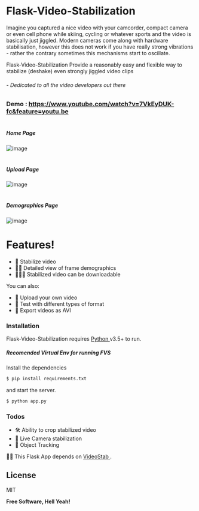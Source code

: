 # Flask-Video-Stabilization


Imagine you captured a nice video with your camcorder, compact camera or even cell phone while skiing, cycling or whatever sports and the video is basically just jiggled. Modern cameras come along with hardware stabilisation, however this does not work if you have really strong vibrations - rather the contrary sometimes this mechanisms start to oscillate. 

 Flask-Video-Stabilization Provide a reasonably easy and flexible way to stabilize (deshake) even strongly jiggled video clips
 ###### - Dedicated to all the video developers out there 

### Demo : https://www.youtube.com/watch?v=7VkEyDUK-fc&feature=youtu.be


#
##### Home Page
![image](https://user-images.githubusercontent.com/11213043/89710440-b3a2b100-d9a0-11ea-9c85-134296e35078.png)
#
##### Upload Page
![image](https://user-images.githubusercontent.com/11213043/89710464-e482e600-d9a0-11ea-8e21-e17e3ef184b1.png)
#
##### Demographics Page
![image](https://user-images.githubusercontent.com/11213043/89710492-2a3fae80-d9a1-11ea-901a-fe1783236104.png)
# Features!

  - 👷 Stabilize video
  - 👨‍🔧 Detailed view of frame demographics
  - 👨🏻‍💻 Stabilized video can be downloadable

You can also:
  - 🥇 Upload your own video
  - 🥈  Test with different types of format
  - 🥉 Export videos as AVI


### Installation

Flask-Video-Stabilization requires [Python ](https://www.python.org/downloads/) v3.5+ to run.

##### Recomended Virtual Env for running FVS



Install the dependencies 
```sh
$ pip install requirements.txt
```
 and start the server.
```sh
$ python app.py
```
 


### Todos

 - 🛠 Ability to crop stabilized video
 - 🧹 Live Camera stabilization
 - 🔨 Object Tracking 

 🙏🏼 This Flask App depends on [VideoStab ](https://github.com/AdamSpannbauer/python_video_stab/releases/tag/1.7.3) .

License
----

MIT

**Free Software, Hell Yeah!**
